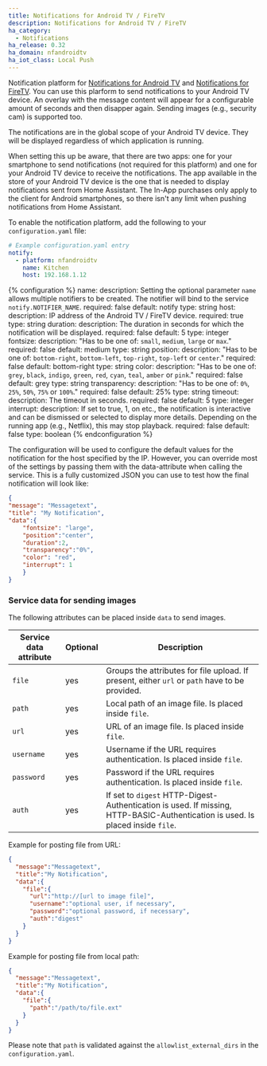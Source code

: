 ```yaml
---
title: Notifications for Android TV / FireTV
description: Notifications for Android TV / FireTV
ha_category:
  - Notifications
ha_release: 0.32
ha_domain: nfandroidtv
ha_iot_class: Local Push
---
```


Notification platform for [Notifications for Android TV](https://play.google.com/store/apps/details?id=de.cyberdream.androidtv.notifications.google) and [Notifications for FireTV](https://play.google.com/store/apps/details?id=de.cyberdream.firenotifications.google). You can use this plarform to send notifications to your Android TV device. An overlay with the message content will appear for a configurable amount of seconds and then disapper again. Sending images (e.g., security cam) is supported too.

The notifications are in the global scope of your Android TV device. They will be displayed regardless of which application is running.

When setting this up be aware, that there are two apps: one for your smartphone to send notifications (not required for this platform) and one for your Android TV device to receive the notifications. The app available in the store of your Android TV device is the one that is needed to display notifications sent from Home Assistant. The In-App purchases only apply to the client for Android smartphones, so there isn't any limit when pushing notifications from Home Assistant.

To enable the notification platform, add the following to your `configuration.yaml` file:

```yaml
# Example configuration.yaml entry
notify:
  - platform: nfandroidtv
    name: Kitchen
    host: 192.168.1.12
```

{% configuration %}
name:
  description: Setting the optional parameter `name` allows multiple notifiers to be created. The notifier will bind to the service `notify.NOTIFIER_NAME`.
  required: false
  default: notify
  type: string
host:
  description: IP address of the Android TV / FireTV device.
  required: true
  type: string
duration:
  description: The duration in seconds for which the notification will be displayed.
  required: false
  default: 5
  type: integer
fontsize:
  description: "Has to be one of: `small`, `medium`, `large` or `max`."
  required: false
  default: medium
  type: string
position:
  description: "Has to be one of: `bottom-right`, `bottom-left`, `top-right`, `top-left` or `center`."
  required: false
  default: bottom-right
  type: string
color:
  description: "Has to be one of: `grey`, `black`, `indigo`, `green`, `red`, `cyan`, `teal`, `amber` or `pink`."
  required: false
  default: grey
  type: string
transparency:
  description: "Has to be one of: `0%`, `25%`, `50%`, `75%` or `100%`."
  required: false
  default: 25%
  type: string
timeout:
  description: The timeout in seconds.
  required: false
  default: 5
  type: integer
interrupt:
  description: If set to true, 1, on etc., the notification is interactive and can be dismissed or selected to display more details. Depending on the running app (e.g., Netflix), this may stop playback.
  required: false
  default: false
  type: boolean
{% endconfiguration %}

The configuration will be used to configure the default values for the notification for the host specified by the IP. However, you can override most of the settings by passing them with the data-attribute when calling the service.
This is a fully customized JSON you can use to test how the final notification will look like:

```json
{
"message": "Messagetext",
"title": "My Notification",
"data":{
    "fontsize": "large",
    "position":"center",
    "duration":2,
    "transparency":"0%",
    "color": "red",
    "interrupt": 1
    }
}
```

### Service data for sending images

The following attributes can be placed inside `data` to send images.

| Service data attribute | Optional | Description |
| ---------------------- | -------- | ----------- |
| `file`                 |      yes | Groups the attributes for file upload. If present, either `url` or `path` have to be provided.
| `path`                |      yes | Local path of an image file. Is placed inside `file`.
| `url`                  |      yes | URL of an image file. Is placed inside `file`.
| `username`             |      yes | Username if the URL requires authentication. Is placed inside `file`.
| `password`             |      yes | Password if the URL requires authentication. Is placed inside `file`.
| `auth`                 |      yes | If set to `digest` HTTP-Digest-Authentication is used. If missing, HTTP-BASIC-Authentication is used. Is placed inside `file`.

Example for posting file from URL:

```json
{
  "message":"Messagetext",
  "title":"My Notification",
  "data":{
    "file":{
      "url":"http://[url to image file]",
      "username":"optional user, if necessary",
      "password":"optional password, if necessary",
      "auth":"digest"
    }
  }
}
```

Example for posting file from local path:

```json
{
  "message":"Messagetext",
  "title":"My Notification",
  "data":{
    "file":{
      "path":"/path/to/file.ext"
    }
  }
}
```

Please note that `path` is validated against the `allowlist_external_dirs` in the `configuration.yaml`.
